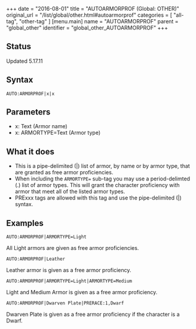 +++
date = "2016-08-01"
title = "AUTOARMORPROF (Global: OTHER)"
original_url = "/list/global/other.html#autoarmorprof"
categories = [ "all-tag", "other-tag" ]
[menu.main]
    name = "AUTOARMORPROF"
    parent = "global_other"
    identifier = "global_other_AUTOARMORPROF"
+++

## Status

Updated 5.17.11

## Syntax

`AUTO:ARMORPROF|x|x`

## Parameters

-   x: Text (Armor name)
-   x: ARMORTYPE=Text (Armor type)



What it does
------------

-   This is a pipe-delimited (|) list of armor, by name or by armor
    type, that are granted as free armor proficiencies.
-   When including the `ARMORTYPE=` sub-tag you may use a
    period-delimted (.) list of armor types. This will grant the
    character proficiency with armor that meet all of the listed
    armor types.
-   PRExxx tags are allowed with this tag and use the pipe-delimited (|)
    syntax.

Examples
--------

`AUTO:ARMORPROF|ARMORTYPE=Light`

All Light armors are given as free armor proficiencies.

`AUTO:ARMORPROF|Leather`

Leather armor is given as a free armor proficiency.

`AUTO:ARMORPROF|ARMORTYPE=Light|ARMORTYPE=Medium`

Light and Medium Armor is given as a free armor proficiency.

`AUTO:ARMORPROF|Dwarven Plate|PRERACE:1,Dwarf`

Dwarven Plate is given as a free armor proficiency if the character is a
Dwarf.

